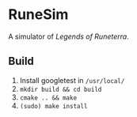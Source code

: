 # RuneSim

A simulator of *Legends of Runeterra*.

## Build
1. Install googletest in `/usr/local/`
2. `mkdir build && cd build`
3. `cmake .. && make`
4. `(sudo) make install`